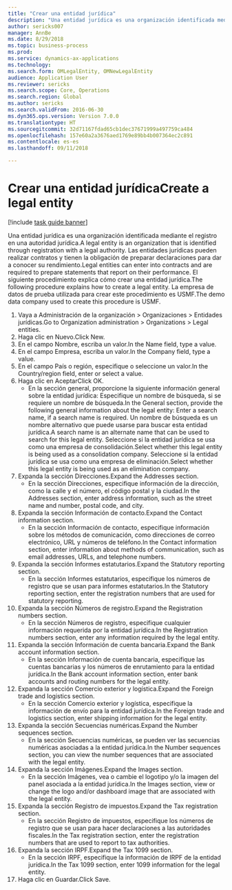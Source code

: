 ```yaml
--- 
title: "Crear una entidad jurídica"
description: "Una entidad jurídica es una organización identificada mediante el registro en una autoridad jurídica."
author: sericks007
manager: AnnBe
ms.date: 8/29/2018
ms.topic: business-process
ms.prod: 
ms.service: dynamics-ax-applications
ms.technology: 
ms.search.form: OMLegalEntity, OMNewLegalEntity
audience: Application User
ms.reviewer: sericks
ms.search.scope: Core, Operations
ms.search.region: Global
ms.author: sericks
ms.search.validFrom: 2016-06-30
ms.dyn365.ops.version: Version 7.0.0
ms.translationtype: HT
ms.sourcegitcommit: 32d71167fdad65cb1dec37671999a497759ca484
ms.openlocfilehash: 157e60a2a3676aed1769e89bb4b007364ec2c891
ms.contentlocale: es-es
ms.lasthandoff: 09/11/2018

---
```

# <a name="create-a-legal-entity"></a><span data-ttu-id="181da-103">Crear una entidad jurídica</span><span class="sxs-lookup"><span data-stu-id="181da-103">Create a legal entity</span></span>

[!include [task guide banner](../../includes/task-guide-banner.md)]

<span data-ttu-id="181da-104">Una entidad jurídica es una organización identificada mediante el registro en una autoridad jurídica.</span><span class="sxs-lookup"><span data-stu-id="181da-104">A legal entity is an organization that is identified through registration with a legal authority.</span></span> <span data-ttu-id="181da-105">Las entidades jurídicas pueden realizar contratos y tienen la obligación de preparar declaraciones para dar a conocer su rendimiento.</span><span class="sxs-lookup"><span data-stu-id="181da-105">Legal entities can enter into contracts and are required to prepare statements that report on their performance.</span></span> <span data-ttu-id="181da-106">El siguiente procedimiento explica cómo crear una entidad jurídica.</span><span class="sxs-lookup"><span data-stu-id="181da-106">The following procedure explains how to create a legal entity.</span></span> <span data-ttu-id="181da-107">La empresa de datos de prueba utilizada para crear este procedimiento es USMF.</span><span class="sxs-lookup"><span data-stu-id="181da-107">The demo data company used to create this procedure is USMF.</span></span>

1. <span data-ttu-id="181da-108">Vaya a Administración de la organización > Organizaciones > Entidades jurídicas.</span><span class="sxs-lookup"><span data-stu-id="181da-108">Go to Organization administration > Organizations > Legal entities.</span></span>
2. <span data-ttu-id="181da-109">Haga clic en Nuevo.</span><span class="sxs-lookup"><span data-stu-id="181da-109">Click New.</span></span>
3. <span data-ttu-id="181da-110">En el campo Nombre, escriba un valor.</span><span class="sxs-lookup"><span data-stu-id="181da-110">In the Name field, type a value.</span></span>
4. <span data-ttu-id="181da-111">En el campo Empresa, escriba un valor.</span><span class="sxs-lookup"><span data-stu-id="181da-111">In the Company field, type a value.</span></span>
5. <span data-ttu-id="181da-112">En el campo País o región, especifique o seleccione un valor.</span><span class="sxs-lookup"><span data-stu-id="181da-112">In the Country/region field, enter or select a value.</span></span>
6. <span data-ttu-id="181da-113">Haga clic en Aceptar</span><span class="sxs-lookup"><span data-stu-id="181da-113">Click OK.</span></span>
    * <span data-ttu-id="181da-114">En la sección general, proporcione la siguiente información general sobre la entidad jurídica: Especifique un nombre de búsqueda, si se requiere un nombre de búsqueda.</span><span class="sxs-lookup"><span data-stu-id="181da-114">In the General section, provide the following general information about the legal entity: Enter a search name, if a search name is required.</span></span> <span data-ttu-id="181da-115">Un nombre de búsqueda es un nombre alternativo que puede usarse para buscar esta entidad jurídica.</span><span class="sxs-lookup"><span data-stu-id="181da-115">A search name is an alternate name that can be used to search for this legal entity.</span></span> <span data-ttu-id="181da-116">Seleccione si la entidad jurídica se usa como una empresa de consolidación.</span><span class="sxs-lookup"><span data-stu-id="181da-116">Select whether this legal entity is being used as a consolidation company.</span></span> <span data-ttu-id="181da-117">Seleccione si la entidad jurídica se usa como una empresa de eliminación.</span><span class="sxs-lookup"><span data-stu-id="181da-117">Select whether this legal entity is being used as an elimination company.</span></span>  
7. <span data-ttu-id="181da-118">Expanda la sección Direcciones.</span><span class="sxs-lookup"><span data-stu-id="181da-118">Expand the Addresses section.</span></span>
    * <span data-ttu-id="181da-119">En la sección Direcciones, especifique información de la dirección, como la calle y el número, el código postal y la ciudad.</span><span class="sxs-lookup"><span data-stu-id="181da-119">In the Addresses section, enter address information, such as the street name and number, postal code, and city.</span></span>  
8. <span data-ttu-id="181da-120">Expanda la sección Información de contacto.</span><span class="sxs-lookup"><span data-stu-id="181da-120">Expand the Contact information section.</span></span>
    * <span data-ttu-id="181da-121">En la sección Información de contacto, especifique información sobre los métodos de comunicación, como direcciones de correo electrónico, URL y números de teléfono.</span><span class="sxs-lookup"><span data-stu-id="181da-121">In the Contact information section, enter information about methods of communication, such as email addresses, URLs, and telephone numbers.</span></span>  
9. <span data-ttu-id="181da-122">Expanda la sección Informes estatutarios.</span><span class="sxs-lookup"><span data-stu-id="181da-122">Expand the Statutory reporting section.</span></span>
    * <span data-ttu-id="181da-123">En la sección Informes estatutarios, especifique los números de registro que se usan para informes estatutarios.</span><span class="sxs-lookup"><span data-stu-id="181da-123">In the Statutory reporting section, enter the registration numbers that are used for statutory reporting.</span></span>  
10. <span data-ttu-id="181da-124">Expanda la sección Números de registro.</span><span class="sxs-lookup"><span data-stu-id="181da-124">Expand the Registration numbers section.</span></span>
    * <span data-ttu-id="181da-125">En la sección Números de registro, especifique cualquier información requerida por la entidad jurídica.</span><span class="sxs-lookup"><span data-stu-id="181da-125">In the Registration numbers section, enter any information required by the legal entity.</span></span>  
11. <span data-ttu-id="181da-126">Expanda la sección Información de cuenta bancaria.</span><span class="sxs-lookup"><span data-stu-id="181da-126">Expand the Bank account information section.</span></span>
    * <span data-ttu-id="181da-127">En la sección Información de cuenta bancaria, especifique las cuentas bancarias y los números de enrutamiento para la entidad jurídica.</span><span class="sxs-lookup"><span data-stu-id="181da-127">In the Bank account information section, enter bank accounts and routing numbers for the legal entity.</span></span>  
12. <span data-ttu-id="181da-128">Expanda la sección Comercio exterior y logística.</span><span class="sxs-lookup"><span data-stu-id="181da-128">Expand the Foreign trade and logistics section.</span></span>
    * <span data-ttu-id="181da-129">En la sección Comercio exterior y logística, especifique la información de envío para la entidad jurídica.</span><span class="sxs-lookup"><span data-stu-id="181da-129">In the Foreign trade and logistics section, enter shipping information for the legal entity.</span></span>  
13. <span data-ttu-id="181da-130">Expanda la sección Secuencias numéricas.</span><span class="sxs-lookup"><span data-stu-id="181da-130">Expand the Number sequences section.</span></span>
    * <span data-ttu-id="181da-131">En la sección Secuencias numéricas, se pueden ver las secuencias numéricas asociadas a la entidad jurídica.</span><span class="sxs-lookup"><span data-stu-id="181da-131">In the Number sequences section, you can view the number sequences that are associated with the legal entity.</span></span>  
14. <span data-ttu-id="181da-132">Expanda la sección Imágenes.</span><span class="sxs-lookup"><span data-stu-id="181da-132">Expand the Images section.</span></span>
    * <span data-ttu-id="181da-133">En la sección Imágenes, vea o cambie el logotipo y/o la imagen del panel asociada a la entidad jurídica.</span><span class="sxs-lookup"><span data-stu-id="181da-133">In the Images section, view or change the logo and/or dashboard image that are associated with the legal entity.</span></span>  
15. <span data-ttu-id="181da-134">Expanda la sección Registro de impuestos.</span><span class="sxs-lookup"><span data-stu-id="181da-134">Expand the Tax registration section.</span></span>
    * <span data-ttu-id="181da-135">En la sección Registro de impuestos, especifique los números de registro que se usan para hacer declaraciones a las autoridades fiscales.</span><span class="sxs-lookup"><span data-stu-id="181da-135">In the Tax registration section, enter the registration numbers that are used to report to tax authorities.</span></span>  
16. <span data-ttu-id="181da-136">Expanda la sección IRPF.</span><span class="sxs-lookup"><span data-stu-id="181da-136">Expand the Tax 1099 section.</span></span>
    * <span data-ttu-id="181da-137">En la sección IRPF, especifique la información de IRPF de la entidad jurídica.</span><span class="sxs-lookup"><span data-stu-id="181da-137">In the Tax 1099 section, enter 1099 information for the legal entity.</span></span>  
17. <span data-ttu-id="181da-138">Haga clic en Guardar.</span><span class="sxs-lookup"><span data-stu-id="181da-138">Click Save.</span></span>


